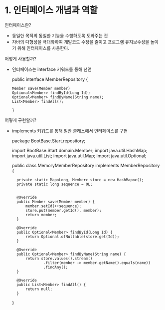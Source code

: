 # 1. 인터페이스 개념과 역할


인터페이스란?
- 동일한 목적의 동일한 기능을 수행하도록 도와주는 것
- 자바의 다형성을 극대화하여 개발코드 수정을 줄이고 프로그램 유지보수성을 높이기 위해 인터페이스를 사용한다.

어떻게 사용할까?
- 인터페이스는 interface 키워드를 통해 선언

    
    public interface MemberRepository {

      Member save(Member member) 
      Optional<Member> findById(Long Id);
      Optional<Member> findByName(String name);
      List<Member> findAll();

      }

어떻게 구현할까?
- implements 키워드를 통해 일반 클래스에서 인터페이스를 구현


    package BootBase.Start.repository;
    
    import BootBase.Start.domain.Member;
    import java.util.HashMap;
    import java.util.List;
    import java.util.Map;
    import java.util.Optional;

    public class MemoryMemberRepository implements MemberRepository {

        private static Map<Long, Member> store = new HashMap<>();
        private static long sequence = 0L;


        @Override
        public Member save(Member member) {
            member.setId(++sequence);
            store.put(member.getId(), member);
            return member;
        }

        @Override
        public Optional<Member> findById(Long Id) {
            return Optional.ofNullable(store.get(Id));
        }

        @Override
        public Optional<Member> findByName(String name) {
            return store.values().stream()
                    .filter(member -> member.getName().equals(name))
                    .findAny();
        }

        @Override
        public List<Member> findAll() {
            return null;
        }
    }
